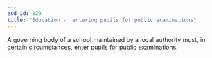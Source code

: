 ```yaml
---
esd_id: 829
title: "Education -  entering pupils for public examinations"
---
```


A governing body of a school maintained by a local authority must, in certain circumstances, enter pupils for public examinations.

